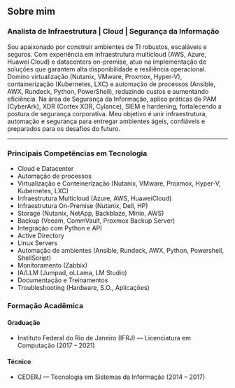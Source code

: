 ## Sobre mim
### Analista de Infraestrutura | Cloud | Segurança da Informação

Sou apaixonado por construir ambientes de TI robustos, escaláveis e seguros. Com experiência em infraestrutura multicloud (AWS, Azure, Huawei Cloud) e datacenters on-premise, atuo na implementação de soluções que garantem alta disponibilidade e resiliência operacional.
Domino virtualização (Nutanix, VMware, Proxmox, Hyper-V), containerização (Kubernetes, LXC) e automação de processos (Ansible, AWX, Rundeck, Python, PowerShell), reduzindo custos e aumentando eficiência.
Na área de Segurança da Informação, aplico práticas de PAM (CyberArk), XDR (Cortex XDR, Cylance), SIEM e hardening, fortalecendo a postura de segurança corporativa.
Meu objetivo é unir infraestrutura, automação e segurança para entregar ambientes ágeis, confiáveis e preparados para os desafios do futuro.

---

### Principais Competências em Tecnologia

*   Cloud e Datacenter
*   Automação de processos
*   Virtualização e Conteinerização (Nutanix, VMware, Proxmox, Hyper-V, Kubernetes, LXC)
*   Infraestrutura Multicloud (Azure, AWS, HuaweiCloud)
*   Infraestrutura On-Premise (Nutanix, Dell, HP)
*   Storage (Nutanix, NetApp, Backblaze, Minio, AWS)
*   Backup (Veeam, CommVault, Proxmox Backup Server)
*   Integração com Python e API
*   Active Directory
*   Linux Servers
*   Automação de ambientes (Ansible, Rundeck, AWX, Python, Powershell, ShellScript)
*   Monitoramento (Zabbix)
*   IA/LLM (Jumpad, oLLama, LM Studio)
*   Documentação e Treinamentos
*   Troubleshooting (Hardware, S.O., Aplicações)

### Formação Acadêmica

#### Graduação
- Instituto Federal do Rio de Janeiro (IFRJ) — Licenciatura em Computação (2017 – 2021)

#### Técnico

- CEDERJ — Tecnologia em Sistemas da Informação (2014 – 2017)